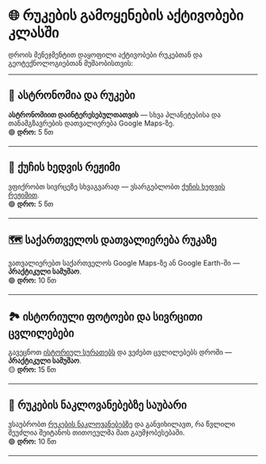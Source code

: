 
# 🌐 რუკების გამოყენების აქტივობები კლასში

დროის მენეჯმენტით დაყოფილი აქტივობები რუკებთან და გეოტექნოლოგიებთან მუშაობისთვის:

---

## 🔭 ასტრონომია და რუკები  
**ასტრონომიით დაინტერესებულთათვის** — სხვა პლანეტებისა და თანამგზავრების დათვალიერება Google Maps-ზე.  
🟢 **დრო:** 5 წთ  

---

## 🚶 ქუჩის ხედვის რეჟიმი  
ვფიქრობთ სივრცეზე სხვაგვარად — ვსარგებლობთ [ქუჩის ხედვის რეჟიმით](https://www.google.com/streetview/).  
🟢 **დრო:** 5 წთ  

---

## 🗺️ საქართველოს დათვალიერება რუკაზე  
ვათვალიერებთ საქართველოს Google Maps-ზე ან Google Earth-ში — **პრაქტიკული სამუშაო**.  
🟢 **დრო:** 10 წთ  

---

## 🏞️ ისტორიული ფოტოები და სივრცითი ცვლილებები  
გავეცნოთ [ისტორიულ სურათებს](https://kapanadze.medium.com/%E1%83%98%E1%83%A1%E1%83%A2%E1%83%9D%E1%83%A0%E1%83%98%E1%83%A3%E1%83%9A%E1%83%98-%E1%83%90%E1%83%94%E1%83%A0%E1%83%9D%E1%83%92%E1%83%90%E1%83%93%E1%83%90%E1%83%A6%E1%83%94%E1%83%91%E1%83%90-aa143844fecc) და ვეძებთ ცვლილებებს დროში — **პრაქტიკული სამუშაო**.  
🟡 **დრო:** 15 წთ  

---

## 🧭 რუკების ნაკლოვანებებზე საუბარი  
ვსაუბრობთ [რუკების ნაკლოვანებებზე](https://kapanadze.medium.com/%E1%83%9D%E1%83%9C%E1%83%9A%E1%83%90%E1%83%98%E1%83%9C-%E1%83%A0%E1%83%A3%E1%83%99%E1%83%98%E1%83%A1-%E1%83%9C%E1%83%90%E1%83%99%E1%83%9A%E1%83%9D%E1%83%95%E1%83%90%E1%83%9C%E1%83%94%E1%83%91%E1%83%94%E1%83%91%E1%83%98-c84c56498923) და განვიხილავთ, რა წვლილი შეუძლია შეიტანოს თითოეულმა მათ გაუმჯობესებაში.  
🟢 **დრო:** 10 წთ  

---

